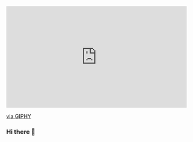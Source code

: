 <iframe src="https://giphy.com/embed/XAxNYN0dgzZI8mzEgO" width="480" height="270" frameBorder="0" class="giphy-embed" allowFullScreen></iframe><p><a href="https://giphy.com/gifs/luna-espacio-universo-XAxNYN0dgzZI8mzEgO">via GIPHY</a></p>

### Hi there 👋

<!--
**Agustina-vardaro/Agustina-vardaro** is a ✨ _special_ ✨ repository because its `README.md` (this file) appears on your GitHub profile.

Here are some ideas to get you started:

- 🔭 I’m currently working on ...
- 🌱 I’m currently learning ...
- 👯 I’m looking to collaborate on ...
- 🤔 I’m looking for help with ...
- 💬 Ask me about ...
- 📫 How to reach me: ...
- 😄 Pronouns: ...
- ⚡ Fun fact: ...
-->
